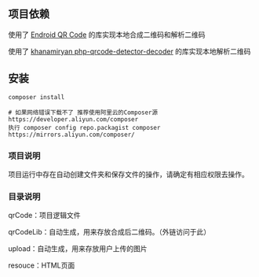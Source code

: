## 项目依赖

使用了 [Endroid QR Code](https://github.com/endroid/qr-code) 的库实现本地合成二维码和解析二维码  

使用了 [khanamiryan php-qrcode-detector-decoder](https://github.com/khanamiryan/php-qrcode-detector-decoder) 的库实现本地解析二维码

## 安装

```linux
composer install

# 如果网络错误下载不了 推荐使用阿里云的Composer源
https://developer.aliyun.com/composer
执行 composer config repo.packagist composer https://mirrors.aliyun.com/composer/
```

### 项目说明

项目运行中存在自动创建文件夹和保存文件的操作，请确定有相应权限去操作。

### 目录说明

qrCode：项目逻辑文件

qrCodeLib：自动生成，用来存放合成后二维码。（外链访问于此）

upload：自动生成，用来存放用户上传的图片

resouce：HTML页面